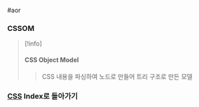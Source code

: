 #aor 
### CSSOM
>[!info]
>#### CSS Object Model
>
>>CSS 내용을 파싱하여 노드로 만들어 트리 구조로 만든 모델

### [CSS](../../Dev-Index/CSS.md) Index로 돌아가기